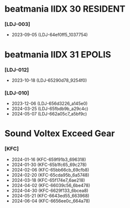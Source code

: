 # beatmania IIDX 30 RESIDENT
### [LDJ-003]
- 2023-09-05 (LDJ-64ef0ff5_1037754)

# beatmania IIDX 31 EPOLIS
### [LDJ-012]
- 2023-10-18 (LDJ-65290d78_9254f0)

### [LDJ-010]
- 2023-12-06 (LDJ-656d3226_a145e0)
- 2024-03-25 (LDJ-65fbdb9b_a29c4c)
- 2024-05-07 (LDJ-662a05c7_a5bf9c)

# Sound Voltex Exceed Gear 
### [KFC]
- 2024-01-16 (KFC-659f91b3_696318)
- 2024-01-30 (KFC-65b1fc65_69c278)
- 2024-02-06 (KFC-65bb66cb_69cfb8)
- 2024-02-20 (KFC-65cda95b_6a5748)
- 2024-03-18 (KFC-65f174e7_6ae218)
- 2024-04-02 (KFC-66039c56_6be478)
- 2024-04-30 (KFC-6629f133_6bcea8)
- 2024-05-21 (KFC-6643ed55_663968)
- 2024-06-04 (KFC-6656ee0c_664a78)